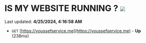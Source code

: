 # IS MY WEBSITE RUNNING ? [![](https://img.shields.io/static/v1?label=Sponsor&message=%E2%9D%A4&logo=GitHub&color=%23fe8e86)](https://github.com/sponsors/<username>)

Last updated: **4/25/2024, 4:16:58 AM**

- `GET` [https://youssefservice.me](https://youssefservice.me) - **Up** (238ms)

